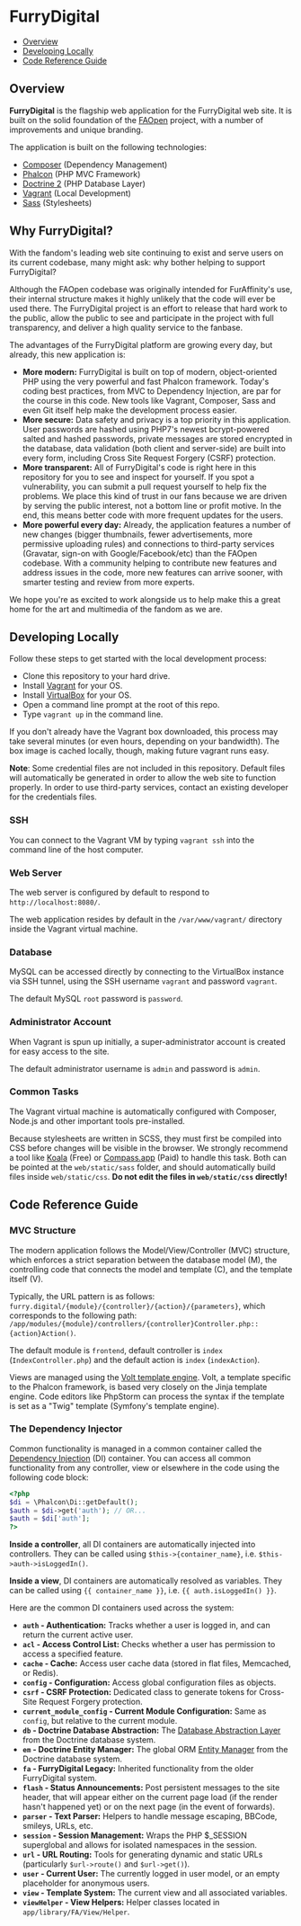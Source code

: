# FurryDigital

* [Overview](#overview)
* [Developing Locally](#developing-locally)
* [Code Reference Guide](#code-reference-guide)

## Overview

**FurryDigital** is the flagship web application for the FurryDigital web site. It is built on the solid foundation of the [FAOpen](https://github.com/SlvrEagle23/FAOpen) project, with a number of improvements and unique branding.

The application is built on the following technologies:

* [Composer](https://getcomposer.org/) (Dependency Management)
* [Phalcon](http://phalconphp.com/en/) (PHP MVC Framework)
* [Doctrine 2](http://www.doctrine-project.org/) (PHP Database Layer)
* [Vagrant](http://www.vagrantup.com/) (Local Development)
* [Sass](http://sass-lang.com/) (Stylesheets)

## Why FurryDigital?

With the fandom's leading web site continuing to exist and serve users on its current codebase, many might ask: why bother helping to support FurryDigital?

Although the FAOpen codebase was originally intended for FurAffinity's use, their internal structure makes it highly unlikely that the code will ever be used there. The FurryDigital project is an effort to release that hard work to the public, allow the public to see and participate in the project with full transparency, and deliver a high quality service to the fanbase.

The advantages of the FurryDigital platform are growing every day, but already, this new application is:

* **More modern:** FurryDigital is built on top of modern, object-oriented PHP using the very powerful and fast Phalcon framework. Today's coding best practices, from MVC to Dependency Injection, are par for the course in this code. New tools like Vagrant, Composer, Sass and even Git itself help make the development process easier.
* **More secure:** Data safety and privacy is a top priority in this application. User passwords are hashed using PHP7's newest bcrypt-powered salted and hashed passwords, private messages are stored encrypted in the database, data validation (both client and server-side) are built into every form, including Cross Site Request Forgery (CSRF) protection. 
* **More transparent:** All of FurryDigital's code is right here in this repository for you to see and inspect for yourself. If you spot a vulnerability, you can submit a pull request yourself to help fix the problems. We place this kind of trust in our fans because we are driven by serving the public interest, not a bottom line or profit motive. In the end, this means better code with more frequent updates for the users.
* **More powerful every day:** Already, the application features a number of new changes (bigger thumbnails, fewer advertisements, more permissive uploading rules) and connections to third-party services (Gravatar, sign-on with Google/Facebook/etc) than the FAOpen codebase. With a community helping to contribute new features and address issues in the code, more new features can arrive sooner, with smarter testing and review from more experts. 

We hope you're as excited to work alongside us to help make this a great home for the art and multimedia of the fandom as we are.

## Developing Locally

Follow these steps to get started with the local development process:

* Clone this repository to your hard drive.
* Install [Vagrant](http://www.vagrantup.com/) for your OS.
* Install [VirtualBox](https://www.virtualbox.org/wiki/Downloads) for your OS.
* Open a command line prompt at the root of this repo.
* Type `vagrant up` in the command line.

If you don't already have the Vagrant box downloaded, this process may take several minutes (or even hours, depending on your bandwidth). The box image is cached locally, though, making future vagrant runs easy.

**Note**: Some credential files are not included in this repository. Default files will automatically be generated in order to allow the web site to function properly. In order to use third-party services, contact an existing developer for the credentials files.

### SSH

You can connect to the Vagrant VM by typing `vagrant ssh` into the command line of the host computer.

### Web Server

The web server is configured by default to respond to `http://localhost:8080/`.

The web application resides by default in the `/var/www/vagrant/` directory inside the Vagrant virtual machine.

### Database

MySQL can be accessed directly by connecting to the VirtualBox instance via SSH tunnel, using the SSH username `vagrant` and password `vagrant`.

The default MySQL `root` password is `password`.

### Administrator Account

When Vagrant is spun up initially, a super-administrator account is created for easy access to the site.
 
The default administrator username is `admin` and password is `admin`.

### Common Tasks

The Vagrant virtual machine is automatically configured with Composer, Node.js and other important tools pre-installed.

Because stylesheets are written in SCSS, they must first be compiled into CSS before changes will be visible in the browser. We strongly recommend a tool like [Koala](http://koala-app.com/) (Free) or [Compass.app](http://compass.kkbox.com/) (Paid) to handle this task. Both can be pointed at the `web/static/sass` folder, and should automatically build files inside `web/static/css`. **Do not edit the files in `web/static/css` directly!**

## Code Reference Guide

### MVC Structure

The modern application follows the Model/View/Controller (MVC) structure, which enforces a strict separation between the database model (M), the controlling code that connects the model and template (C), and the template itself (V).

Typically, the URL pattern is as follows: `furry.digital/{module}/{controller}/{action}/{parameters}`, which corresponds to the following path: `/app/modules/{module}/controllers/{controller}Controller.php::{action}Action()`.

The default module is `frontend`, default controller is `index` (`IndexController.php`) and the default action is `index` (`indexAction`).

Views are managed using the [Volt template engine](https://docs.phalconphp.com/en/latest/reference/volt.html). Volt, a template specific to the Phalcon framework, is based very closely on the Jinja template engine. Code editors like PhpStorm can process the syntax if the template is set as a "Twig" template (Symfony's template engine).

### The Dependency Injector

Common functionality is managed in a common container called the [Dependency Injection](https://docs.phalconphp.com/en/latest/api/Phalcon_DI.html) (DI) container. You can access all common functionality from any controller, view or elsewhere in the code using the following code block:

```php
<?php
$di = \Phalcon\Di::getDefault();
$auth = $di->get('auth'); // OR...
$auth = $di['auth'];
?>
```

**Inside a controller**, all DI containers are automatically injected into controllers. They can be called using `$this->{container_name}`, i.e. `$this->auth->isLoggedIn()`.

**Inside a view**, DI containers are automatically resolved as variables. They can be called using `{{ container_name }}`, i.e. `{{ auth.isLoggedIn() }}`.

Here are the common DI containers used across the system:

* **`auth` - Authentication:** Tracks whether a user is logged in, and can return the current active user.
* **`acl` - Access Control List:** Checks whether a user has permission to access a specified feature.
* **`cache` - Cache:** Access user cache data (stored in flat files, Memcached, or Redis).
* **`config` - Configuration:** Access global configuration files as objects.
* **`csrf` - CSRF Protection:** Dedicated class to generate tokens for Cross-Site Request Forgery protection.
* **`current_module_config` - Current Module Configuration:** Same as `config`, but relative to the current module.
* **`db` - Doctrine Database Abstraction:** The [Database Abstraction Layer](http://www.doctrine-project.org/projects/dbal.html) from the Doctrine database system.
* **`em` - Doctrine Entity Manager:** The global ORM [Entity Manager](http://www.doctrine-project.org/api/orm/2.0/class-Doctrine.ORM.EntityManager.html) from the Doctrine database system.
* **`fa` - FurryDigital Legacy:** Inherited functionality from the older FurryDigital system.
* **`flash` - Status Announcements:** Post persistent messages to the site header, that will appear either on the current page load (if the render hasn't happened yet) or on the next page (in the event of forwards).
* **`parser` - Text Parser:** Helpers to handle message escaping, BBCode, smileys, URLs, etc.
* **`session` - Session Management:** Wraps the PHP $_SESSION superglobal and allows for isolated namespaces in the session. 
* **`url` - URL Routing:** Tools for generating dynamic and static URLs (particularly `$url->route()` and `$url->get()`).
* **`user` - Current User:** The currently logged in user model, or an empty placeholder for anonymous users.
* **`view` - Template System:** The current view and all associated variables.
* **`viewHelper` - View Helpers:** Helper classes located in `app/library/FA/View/Helper`.